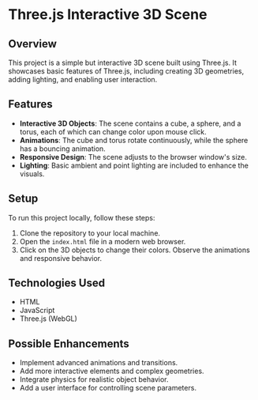 # Three.js Interactive 3D Scene

## Overview
This project is a simple but interactive 3D scene built using Three.js. It showcases basic features of Three.js, including creating 3D geometries, adding lighting, and enabling user interaction.

## Features
- **Interactive 3D Objects**: The scene contains a cube, a sphere, and a torus, each of which can change color upon mouse click.
- **Animations**: The cube and torus rotate continuously, while the sphere has a bouncing animation.
- **Responsive Design**: The scene adjusts to the browser window's size.
- **Lighting**: Basic ambient and point lighting are included to enhance the visuals.

## Setup
To run this project locally, follow these steps:
1. Clone the repository to your local machine.
2. Open the `index.html` file in a modern web browser.
3. Click on the 3D objects to change their colors. Observe the animations and responsive behavior.

## Technologies Used
- HTML
- JavaScript
- Three.js (WebGL)

## Possible Enhancements
- Implement advanced animations and transitions.
- Add more interactive elements and complex geometries.
- Integrate physics for realistic object behavior.
- Add a user interface for controlling scene parameters.